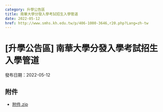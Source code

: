 ```yaml
---
category: 升學公告區
title: 南華大學分發入學考試招生入學管道
date: 2022-05-12
href: http://www.smhs.kh.edu.tw/p/406-1000-3646,r20.php?Lang=zh-tw
---
```


# [升學公告區] 南華大學分發入學考試招生入學管道

發布日期：2022-05-12



## 附件

- [附件.zip](https://www.smhs.kh.edu.tw/app/index.php?Action=downloadfile&file=WVhSMFlXTm9MelUzTDNCMFlWOHpOREUzWHpRNE1qYzJOVEZmTXpnek1UTXVlbWx3&fname=DGGGROTSYWQO41XX50LKSWHGRK30OOLKDGUWTSKK4125MLVWKPROVTPOUSSSPKPO)
